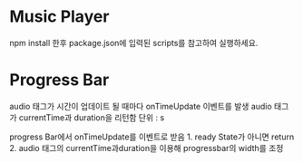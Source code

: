 # Music Player
npm install 한후 package.json에 입력된 scripts를 참고하여 실행하세요.


# Progress Bar
 audio 태그가 시간이 업데이트 될 때마다 onTimeUpdate 이벤트를 발생
 audio 태그가 currentTime과 duration을 리턴함 단위 : s

 progress Bar에서 onTimeUpdate를 이벤트로 받음
    1. ready State가 아니면 return
    2. audio 태그의 currentTime과duration을 이용해 progressbar의 width를 조정
        